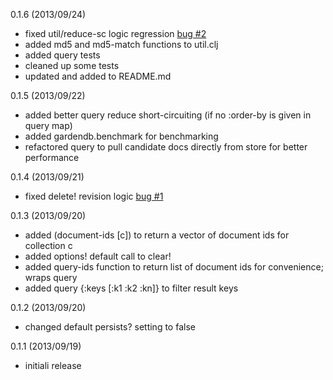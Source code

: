 0.1.6 (2013/09/24)
- fixed util/reduce-sc logic regression [bug #2](https://github.com/gardendb/gardendb/issues/2)
- added md5 and md5-match functions to util.clj
- added query tests
- cleaned up some tests
- updated and added to README.md

0.1.5 (2013/09/22)
- added better query reduce short-circuiting (if no :order-by is given in query map)
- added gardendb.benchmark for benchmarking
- refactored query to pull candidate docs directly from store for better performance


0.1.4 (2013/09/21)
- fixed delete! revision logic [bug #1](https://github.com/gardendb/gardendb/issues/1)

0.1.3 (2013/09/20)
- added (document-ids [c]) to return a vector of document ids for collection c
- added options! default call to clear!
- added query-ids function to return list of document ids for convenience; wraps query
- added query {:keys [:k1 :k2 :kn]} to filter result keys

0.1.2 (2013/09/20)
- changed default persists? setting to false

0.1.1 (2013/09/19)
- initiali release


